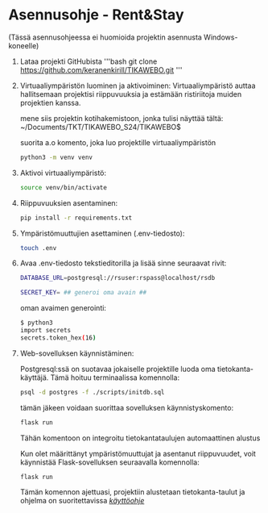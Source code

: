 # Asennusohje - Rent&Stay

(Tässä asennusohjeessa ei huomioida projektin asennusta Windows-koneelle)

1. Lataa projekti GitHubista
   '''bash
   git clone https://github.com/keranenkirill/TIKAWEBO.git
   '''

2. Virtuaaliympäristön luominen ja aktivoiminen:
   Virtuaaliympäristö auttaa hallitsemaan projektisi riippuvuuksia ja estämään ristiriitoja muiden projektien kanssa.

   mene siis projektin kotihakemistoon, jonka tulisi näyttää tältä: ~/Documents/TKT/TIKAWEBO_S24/TIKAWEBO$

   suorita a.o komento, joka luo projektille virtuaaliympäristön

   ```bash
   python3 -m venv venv
   ```

3. Aktivoi virtuaaliympäristö:

   ```bash
   source venv/bin/activate
   ```

4. Riippuvuuksien asentaminen:

   ```bash
   pip install -r requirements.txt
   ```

5. Ympäristömuuttujien asettaminen (.env-tiedosto):

   ```bash
   touch .env
   ```

6. Avaa .env-tiedosto tekstieditorilla ja lisää sinne seuraavat rivit:

   ```bash
   DATABASE_URL=postgresql://rsuser:rspass@localhost/rsdb

   SECRET_KEY= ## generoi oma avain ##
   ```

   oman avaimen generointi:

   ```bash
   $ python3
   import secrets
   secrets.token_hex(16)
   ```

7. Web-sovelluksen käynnistäminen:

   Postgresql:ssä on suotavaa jokaiselle projektille luoda oma tietokanta-käyttäjä.
   Tämä hoituu terminaalissa komennolla:

   ```bash
   psql -d postgres -f ./scripts/initdb.sql
   ```

   tämän jäkeen voidaan suorittaa sovelluksen käynnistyskomento:

   ```bash
   flask run
   ```

   Tähän komentoon on integroitu tietokantataulujen automaattinen alustus

   Kun olet määrittänyt ympäristömuuttujat ja asentanut riippuvuudet, voit käynnistää Flask-sovelluksen seuraavalla komennolla:

   ```bash
   flask run
   ```

   Tämän komennon ajettuasi, projektiin alustetaan tietokanta-taulut ja ohjelma on suoritettavissa
   [_käyttöohje_](DOKUMENTAATIO/asennusohje.md)
